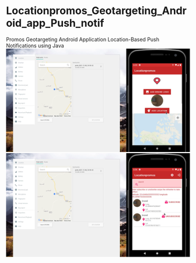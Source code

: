 # Locationpromos_Geotargeting_Android_app_Push_notif
Promos Geotargeting Android Application Location-Based Push Notifications using Java
![](im0.png)
![](im.png)
